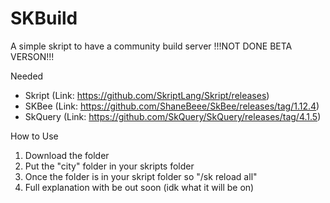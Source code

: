 # SKBuild
A simple skript to have a community build server
!!!NOT DONE BETA VERSON!!!

Needed
  - Skript (Link: https://github.com/SkriptLang/Skript/releases)
  - SKBee (Link: https://github.com/ShaneBeee/SkBee/releases/tag/1.12.4)
  - SkQuery (Link: https://github.com/SkQuery/SkQuery/releases/tag/4.1.5)


How to Use
1) Download the folder
2) Put the "city" folder in your skripts folder
3) Once the folder is in your skript folder so "/sk reload all"
4) Full explanation with be out soon (idk what it will be on)
  
